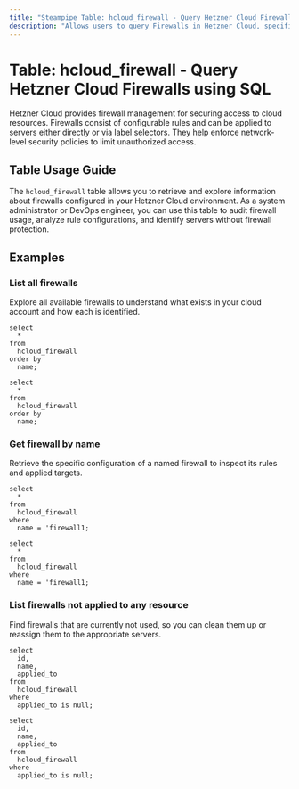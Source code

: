 ```yaml
---
title: "Steampipe Table: hcloud_firewall - Query Hetzner Cloud Firewalls using SQL"
description: "Allows users to query Firewalls in Hetzner Cloud, specifically the firewall ID, name, and other related information."
---
```


# Table: hcloud_firewall - Query Hetzner Cloud Firewalls using SQL

Hetzner Cloud provides firewall management for securing access to cloud resources. Firewalls consist of configurable rules and can be applied to servers either directly or via label selectors. They help enforce network-level security policies to limit unauthorized access.

## Table Usage Guide

The `hcloud_firewall` table allows you to retrieve and explore information about firewalls configured in your Hetzner Cloud environment. As a system administrator or DevOps engineer, you can use this table to audit firewall usage, analyze rule configurations, and identify servers without firewall protection.

## Examples

### List all firewalls
Explore all available firewalls to understand what exists in your cloud account and how each is identified.

```sql+postgres
select
  *
from
  hcloud_firewall
order by
  name;
```

```sql+sqlite
select
  *
from
  hcloud_firewall
order by
  name;
```

### Get firewall by name
Retrieve the specific configuration of a named firewall to inspect its rules and applied targets.

```sql+postgres
select
  *
from
  hcloud_firewall
where
  name = 'firewall1;
```

```sql+sqlite
select
  *
from
  hcloud_firewall
where
  name = 'firewall1;
```

### List firewalls not applied to any resource
Find firewalls that are currently not used, so you can clean them up or reassign them to the appropriate servers.

```sql+postgres
select
  id,
  name,
  applied_to
from
  hcloud_firewall
where
  applied_to is null;
```

```sql+sqlite
select
  id,
  name,
  applied_to
from
  hcloud_firewall
where
  applied_to is null;
```
